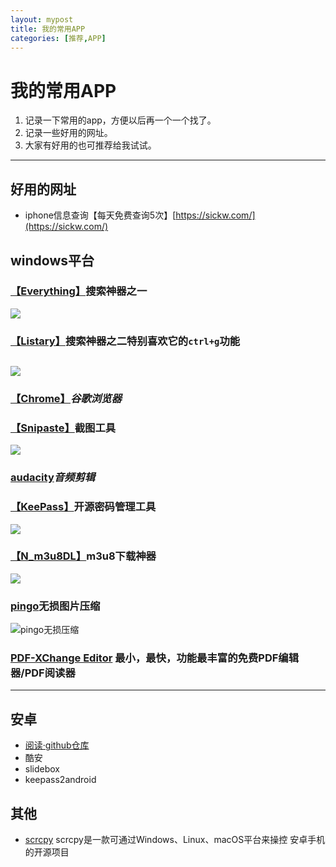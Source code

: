 ```yaml
---
layout: mypost
title: 我的常用APP
categories: [推荐,APP]
---
```


# 我的常用APP
1. 记录一下常用的app，方便以后再一个一个找了。
2. 记录一些好用的网址。
3. 大家有好用的也可推荐给我试试。

-----

## 好用的网址

- iphone信息查询【每天免费查询5次】[https://sickw.com/](https://sickw.com/)

## windows平台
### [【Everything】](https://www.voidtools.com/)**搜索神器之一**
  ![](https://i.loli.net/2021/01/25/vdmkXTN6WG5yElu.png)

### [【Listary】](https://www.listarypro.com/)**搜索神器之二**特别喜欢它的`ctrl+g`功能
  ![](https://i.loli.net/2021/01/25/vVbqakX7M6c1Uog.png)
------
### [【Chrome】](https://www.iplaysoft.com/tools/chrome/)*谷歌浏览器*

### [【Snipaste】](https://zh.snipaste.com/)**截图工具**
![](https://i.loli.net/2021/01/25/nLvp2qrbBGON938.jpg)

### [audacity]()*音频剪辑*

### [【KeePass】](https://keepass.info/)**开源密码管理工具**
![](https://i.loli.net/2021/01/25/htZYyWbPM8N39Bn.png)

### [【N_m3u8DL】](https://github.com/nilaoda/N_m3u8DL-CLI/)**m3u8下载神器**
![](https://i.loli.net/2021/01/25/lfrZbCEkyoRdch8.gif)

### [pingo](https://css-ig.net/pingo)**无损图片压缩**
![pingo无损压缩](https://i.loli.net/2021/03/04/pTVLFnNtdx3D6yX.jpg)

### [PDF-XChange Editor](https://www.baidu.com/s?wd=PDF-XChange%20Pro) 最小，最快，功能最丰富的免费PDF编辑器/PDF阅读器
------
## 安卓

- [阅读·github仓库](https://github.com/gedoor/legado)
- 酷安
- slidebox
- keepass2android

## 其他
- [scrcpy](https://github.com/Genymobile/scrcpy/) scrcpy是一款可通过Windows、Linux、macOS平台来操控 安卓手机的开源项目
